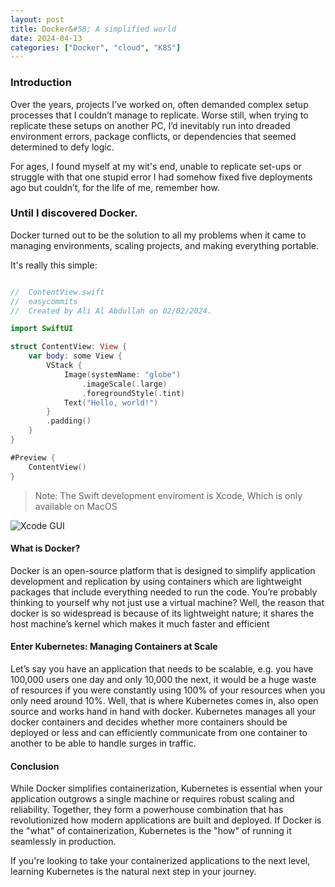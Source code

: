 ```yaml
---
layout: post
title: Docker&#58; A simplified world
date: 2024-04-13
categories: ["Docker", "cloud", "K8S"]
---
```

### Introduction
Over the years, projects I’ve worked on, often demanded complex setup processes that I couldn’t manage to replicate. Worse still, when trying to replicate these setups on another PC, I’d inevitably run into dreaded environment errors, package conflicts, or dependencies that seemed determined to defy logic.

For ages, I found myself at my wit's end, unable to replicate set-ups or struggle with that one stupid error I had somehow fixed five deployments ago but couldn’t, for the life of me, remember how.

### Until I discovered Docker.

Docker turned out to be the solution to all my problems when it came to managing environments, scaling projects, and making everything portable.

It's really this simple:
```swift

//  ContentView.swift
//  easycommits
//  Created by Ali Al Abdullah on 02/02/2024.

import SwiftUI

struct ContentView: View {
    var body: some View {
        VStack {
            Image(systemName: "globe")
                .imageScale(.large)
                .foregroundStyle(.tint)
            Text("Hello, world!")
        }
        .padding()
    }
}

#Preview {
    ContentView()
}

```


>Note: The Swift development enviroment is Xcode, Which is only available on MacOS



![Xcode GUI](https://i.imgur.com/j3eToli.png)

#### What is Docker?
Docker is an open-source platform that is designed to simplify application development and replication by using containers which are lightweight packages that include everything needed to run the code.
You’re probably thinking to yourself why not just use a virtual machine?
Well, the reason that docker is so widespread is because of its lightweight nature; it shares the host machine’s kernel which makes it much faster and efficient 


#### Enter Kubernetes: Managing Containers at Scale
Let’s say you have an application that needs to be scalable, e.g. you have 100,000 users one day and only 10,000 the next, it would be a huge waste of resources if you were constantly using 100% of your resources when you only need around 10%. Well, that is where Kubernetes comes in, also open source and works hand in hand with docker. Kubernetes manages all your docker containers and decides whether more containers should be deployed or less and can efficiently communicate from one container to another to be able to handle surges in traffic. 


#### Conclusion 
While Docker simplifies containerization, Kubernetes is essential when your application outgrows a single machine or requires robust scaling and reliability. Together, they form a powerhouse combination that has revolutionized how modern applications are built and deployed. If Docker is the "what" of containerization, Kubernetes is the "how" of running it seamlessly in production.

If you're looking to take your containerized applications to the next level, learning Kubernetes is the natural next step in your journey.
